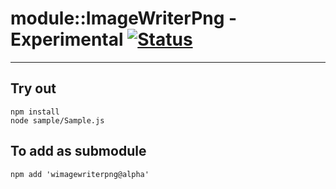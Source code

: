
# module::ImageWriterPng - Experimental [![Status](https://github.com/Wandalen/wImageWriterPng/workflows/Test/badge.svg)](https://github.com/Wandalen/wImageWriterPng/actions?query=workflow%3ATest)

___

## Try out
```
npm install
node sample/Sample.js
```

## To add as submodule
```
npm add 'wimagewriterpng@alpha'
```

